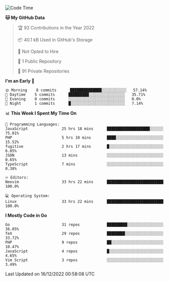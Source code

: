 
<!--START_SECTION:waka-->
![Code Time](http://img.shields.io/badge/Code%20Time-3%2C004%20hrs%2022%20mins-blue)

**🐱 My GitHub Data** 

> 🏆 92 Contributions in the Year 2022
 > 
> 📦 40.1 kB Used in GitHub's Storage 
 > 
> 🚫 Not Opted to Hire
 > 
> 📜 1 Public Repository 
 > 
> 🔑 91 Private Repositories  
 > 
**I'm an Early 🐤** 

```text
🌞 Morning    8 commits      ██████████████░░░░░░░░░░░   57.14% 
🌆 Daytime    5 commits      █████████░░░░░░░░░░░░░░░░   35.71% 
🌃 Evening    0 commits      ░░░░░░░░░░░░░░░░░░░░░░░░░   0.0% 
🌙 Night      1 commits      █░░░░░░░░░░░░░░░░░░░░░░░░   7.14%

```


📊 **This Week I Spent My Time On** 

```text
💬 Programming Languages: 
JavaScript               25 hrs 18 mins      ███████████████████░░░░░░   75.81% 
PHP                      5 hrs 10 mins       ████░░░░░░░░░░░░░░░░░░░░░   15.52% 
fugitive                 2 hrs 17 mins       █░░░░░░░░░░░░░░░░░░░░░░░░   6.85% 
JSON                     13 mins             ░░░░░░░░░░░░░░░░░░░░░░░░░   0.65% 
TypeScript               7 mins              ░░░░░░░░░░░░░░░░░░░░░░░░░   0.38%

🔥 Editors: 
Neovim                   33 hrs 22 mins      █████████████████████████   100.0%

💻 Operating System: 
Linux                    33 hrs 22 mins      █████████████████████████   100.0%

```

**I Mostly Code in Go** 

```text
Go                       31 repos            █████████░░░░░░░░░░░░░░░░   36.05% 
TeX                      29 repos            ████████░░░░░░░░░░░░░░░░░   33.72% 
PHP                      9 repos             ██░░░░░░░░░░░░░░░░░░░░░░░   10.47% 
JavaScript               4 repos             █░░░░░░░░░░░░░░░░░░░░░░░░   4.65% 
Vim Script               3 repos             ░░░░░░░░░░░░░░░░░░░░░░░░░   3.49%

```



 Last Updated on 16/12/2022 00:58:08 UTC
<!--END_SECTION:waka-->

